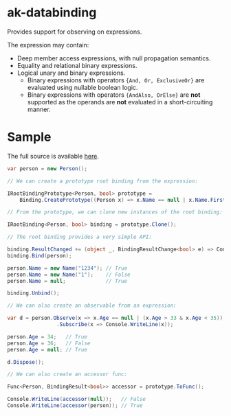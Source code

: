 # ak-databinding

Provides support for observing on expressions.

The expression may contain:
* Deep member access expressions, with null propagation semantics.
* Equality and relational binary expressions.
* Logical unary and binary expressions.
  * Binary expressions with operators `{And, Or, ExclusiveOr}` are evaluated using nullable boolean logic.
  * Binary expressions with operators `{AndAlso, OrElse}` are **not** supported as the operands are **not** evaluated in a short-circuiting manner.

# Sample

The full source is available [here](https://github.com/andykernahan/ak-databinding/blob/master/samples/Sandbox/Program.cs).

```csharp
var person = new Person();

// We can create a prototype root binding from the expression:

IRootBindingPrototype<Person, bool> prototype =
    Binding.CreatePrototype((Person x) => x.Name == null | x.Name.First.Length <= 3);

// From the prototype, we can clone new instances of the root binding:

IRootBinding<Person, bool> binding = prototype.Clone();

// The root binding provides a very simple API:

binding.ResultChanged += (object _, BindingResultChange<bool> e) => Console.WriteLine(e);
binding.Bind(person);

person.Name = new Name("1234"); // True
person.Name = new Name("1");    // False
person.Name = null;             // True

binding.Unbind();

// We can also create an observable from an expression:

var d = person.Observe(x => x.Age == null | (x.Age > 33 & x.Age < 35))
                .Subscribe(x => Console.WriteLine(x));

person.Age = 34;   // True
person.Age = 36;   // False
person.Age = null; // True

d.Dispose();

// We can also create an accessor func:

Func<Person, BindingResult<bool>> accessor = prototype.ToFunc();

Console.WriteLine(accessor(null));   // False
Console.WriteLine(accessor(person)); // True
```